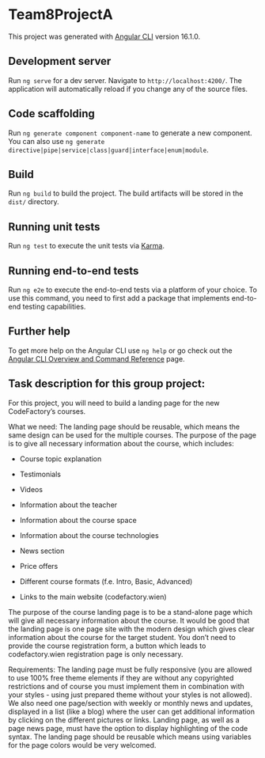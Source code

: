 # Team8ProjectA

This project was generated with [Angular CLI](https://github.com/angular/angular-cli) version 16.1.0.

## Development server

Run `ng serve` for a dev server. Navigate to `http://localhost:4200/`. The application will automatically reload if you change any of the source files.

## Code scaffolding

Run `ng generate component component-name` to generate a new component. You can also use `ng generate directive|pipe|service|class|guard|interface|enum|module`.

## Build

Run `ng build` to build the project. The build artifacts will be stored in the `dist/` directory.

## Running unit tests

Run `ng test` to execute the unit tests via [Karma](https://karma-runner.github.io).

## Running end-to-end tests

Run `ng e2e` to execute the end-to-end tests via a platform of your choice. To use this command, you need to first add a package that implements end-to-end testing capabilities.

## Further help

To get more help on the Angular CLI use `ng help` or go check out the [Angular CLI Overview and Command Reference](https://angular.io/cli) page.

## Task description for this group project:

For this project, you will need to build a landing page for the new CodeFactory’s courses.

What we need: The landing page should be reusable, which means the same design can be used for the multiple courses. The purpose of the page is to give all necessary information about the course, which includes:

- Course topic explanation

- Testimonials

- Videos

- Information about the teacher

- Information about the course space

- Information about the course technologies

- News section

- Price offers

- Different course formats (f.e. Intro, Basic, Advanced)

- Links to the main website (codefactory.wien)

The purpose of the course landing page is to be a stand-alone page which will give all necessary information about the course. It would be good that the landing page is one page site with the modern design which gives clear information about the course for the target student. You don’t need to provide the course registration form, a button which leads to codefactory.wien registration page is only necessary.

Requirements: The landing page must be fully responsive (you are allowed to use 100% free theme elements if they are without any copyrighted restrictions and of course you must implement them in combination with your styles - using just prepared theme without your styles is not allowed). We also need one page/section with weekly or monthly news and updates, displayed in a list (like a blog) where the user can get additional information by clicking on the different pictures or links. Landing page, as well as a page news page, must have the option to display highlighting of the code syntax. The landing page should be reusable which means using variables for the page colors would be very welcomed.  
